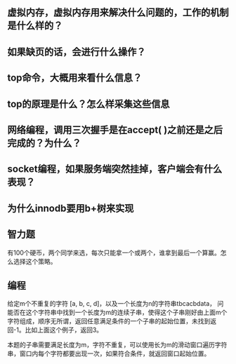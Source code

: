 ## 虚拟内存，虚拟内存用来解决什么问题的，工作的机制是什么样的？

## 如果缺页的话，会进行什么操作？

## top命令，大概用来看什么信息？

## top的原理是什么？怎么样采集这些信息

## 网络编程，调用三次握手是在accept( )之前还是之后完成的？为什么？

## socket编程，如果服务端突然挂掉，客户端会有什么表现？

## 为什么innodb要用b+树来实现

## 智力题

有100个硬币，两个同学来选，每次只能拿一个或两个，谁拿到最后一个算赢。怎么选择这个策略。

## 编程

给定m个不重复的字符 [a, b, c, d]，以及一个长度为n的字符串tbcacbdata， 问能否在这个字符串中找到一个长度为m的连续子串，使得这个子串刚好由上面m个字符组成，顺序无所谓，返回任意满足条件的一个子串的起始位置，未找到返回-1。比如上面这个例子，返回3。

本题的子串需要满足长度为m，字符不重复，可以使用长为m的滑动窗口遍历字符串，窗口内每个字符都要出现一次，如果符合条件，就返回窗口起始位置。
